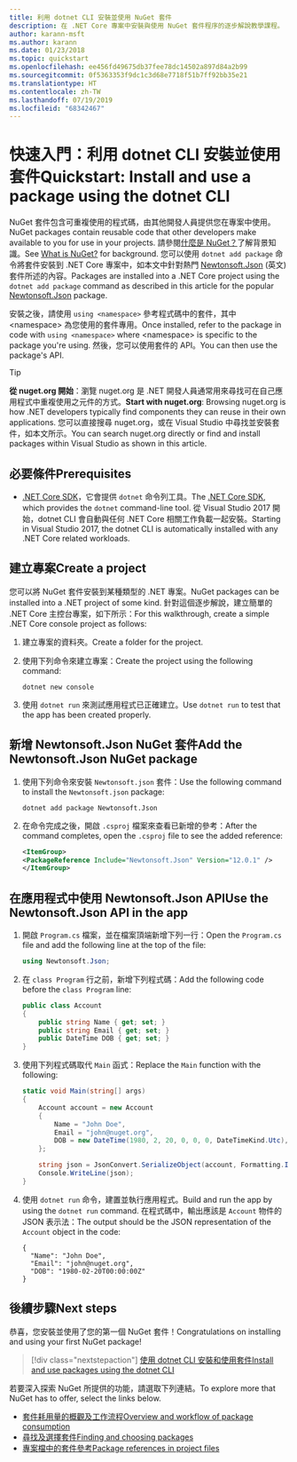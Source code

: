 ```yaml
---
title: 利用 dotnet CLI 安裝並使用 NuGet 套件
description: 在 .NET Core 專案中安裝與使用 NuGet 套件程序的逐步解說教學課程。
author: karann-msft
ms.author: karann
ms.date: 01/23/2018
ms.topic: quickstart
ms.openlocfilehash: ee456fd49675db37fee78dc14502a897d84a2b99
ms.sourcegitcommit: 0f5363353f9dc1c3d68e7718f51b7ff92bb35e21
ms.translationtype: HT
ms.contentlocale: zh-TW
ms.lasthandoff: 07/19/2019
ms.locfileid: "68342467"
---
```

# <a name="quickstart-install-and-use-a-package-using-the-dotnet-cli"></a><span data-ttu-id="66868-103">快速入門：利用 dotnet CLI 安裝並使用套件</span><span class="sxs-lookup"><span data-stu-id="66868-103">Quickstart: Install and use a package using the dotnet CLI</span></span>

<span data-ttu-id="66868-104">NuGet 套件包含可重複使用的程式碼，由其他開發人員提供您在專案中使用。</span><span class="sxs-lookup"><span data-stu-id="66868-104">NuGet packages contain reusable code that other developers make available to you for use in your projects.</span></span> <span data-ttu-id="66868-105">請參閱[什麼是 NuGet？](../What-is-NuGet.md)了解背景知識。</span><span class="sxs-lookup"><span data-stu-id="66868-105">See [What is NuGet?](../What-is-NuGet.md) for background.</span></span> <span data-ttu-id="66868-106">您可以使用 `dotnet add package` 命令將套件安裝到 .NET Core 專案中，如本文中針對熱門 [Newtonsoft.Json](https://www.nuget.org/packages/Newtonsoft.Json/) \(英文\) 套件所述的內容。</span><span class="sxs-lookup"><span data-stu-id="66868-106">Packages are installed into a .NET Core project using the `dotnet add package` command as described in this article for the popular [Newtonsoft.Json](https://www.nuget.org/packages/Newtonsoft.Json/) package.</span></span>

<span data-ttu-id="66868-107">安裝之後，請使用 `using <namespace>` 參考程式碼中的套件，其中 \<namespace\> 為您使用的套件專用。</span><span class="sxs-lookup"><span data-stu-id="66868-107">Once installed, refer to the package in code with `using <namespace>` where \<namespace\> is specific to the package you're using.</span></span> <span data-ttu-id="66868-108">然後，您可以使用套件的 API。</span><span class="sxs-lookup"><span data-stu-id="66868-108">You can then use the package's API.</span></span>

> [!Tip]
> <span data-ttu-id="66868-109">**從 nuget.org 開始**：瀏覽 nuget.org 是 .NET 開發人員通常用來尋找可在自己應用程式中重複使用之元件的方式。</span><span class="sxs-lookup"><span data-stu-id="66868-109">**Start with nuget.org**: Browsing nuget.org is how .NET developers typically find components they can reuse in their own applications.</span></span> <span data-ttu-id="66868-110">您可以直接搜尋 nuget.org，或在 Visual Studio 中尋找並安裝套件，如本文所示。</span><span class="sxs-lookup"><span data-stu-id="66868-110">You can search nuget.org directly or find and install packages within Visual Studio as shown in this article.</span></span>

## <a name="prerequisites"></a><span data-ttu-id="66868-111">必要條件</span><span class="sxs-lookup"><span data-stu-id="66868-111">Prerequisites</span></span>

- <span data-ttu-id="66868-112">[.NET Core SDK](https://www.microsoft.com/net/download/)，它會提供 `dotnet` 命令列工具。</span><span class="sxs-lookup"><span data-stu-id="66868-112">The [.NET Core SDK](https://www.microsoft.com/net/download/), which provides the `dotnet` command-line tool.</span></span> <span data-ttu-id="66868-113">從 Visual Studio 2017 開始，dotnet CLI 會自動與任何 .NET Core 相關工作負載一起安裝。</span><span class="sxs-lookup"><span data-stu-id="66868-113">Starting in Visual Studio 2017, the dotnet CLI is automatically installed with any .NET Core related workloads.</span></span>

## <a name="create-a-project"></a><span data-ttu-id="66868-114">建立專案</span><span class="sxs-lookup"><span data-stu-id="66868-114">Create a project</span></span>

<span data-ttu-id="66868-115">您可以將 NuGet 套件安裝到某種類型的 .NET 專案。</span><span class="sxs-lookup"><span data-stu-id="66868-115">NuGet packages can be installed into a .NET project of some kind.</span></span> <span data-ttu-id="66868-116">針對這個逐步解說，建立簡單的 .NET Core 主控台專案，如下所示：</span><span class="sxs-lookup"><span data-stu-id="66868-116">For this walkthrough, create a simple .NET Core console project as follows:</span></span>

1. <span data-ttu-id="66868-117">建立專案的資料夾。</span><span class="sxs-lookup"><span data-stu-id="66868-117">Create a folder for the project.</span></span>

1. <span data-ttu-id="66868-118">使用下列命令來建立專案：</span><span class="sxs-lookup"><span data-stu-id="66868-118">Create the project using the following command:</span></span>

    ```cli
    dotnet new console
    ```

1. <span data-ttu-id="66868-119">使用 `dotnet run` 來測試應用程式已正確建立。</span><span class="sxs-lookup"><span data-stu-id="66868-119">Use `dotnet run` to test that the app has been created properly.</span></span>

## <a name="add-the-newtonsoftjson-nuget-package"></a><span data-ttu-id="66868-120">新增 Newtonsoft.Json NuGet 套件</span><span class="sxs-lookup"><span data-stu-id="66868-120">Add the Newtonsoft.Json NuGet package</span></span>

1. <span data-ttu-id="66868-121">使用下列命令來安裝 `Newtonsoft.json` 套件：</span><span class="sxs-lookup"><span data-stu-id="66868-121">Use the following command to install the `Newtonsoft.json` package:</span></span>

    ```cli
    dotnet add package Newtonsoft.Json
    ```

2. <span data-ttu-id="66868-122">在命令完成之後，開啟 `.csproj` 檔案來查看已新增的參考：</span><span class="sxs-lookup"><span data-stu-id="66868-122">After the command completes, open the `.csproj` file to see the added reference:</span></span>

    ```xml
   <ItemGroup>
    <PackageReference Include="Newtonsoft.Json" Version="12.0.1" />
   </ItemGroup>
    ```

## <a name="use-the-newtonsoftjson-api-in-the-app"></a><span data-ttu-id="66868-123">在應用程式中使用 Newtonsoft.Json API</span><span class="sxs-lookup"><span data-stu-id="66868-123">Use the Newtonsoft.Json API in the app</span></span>

1. <span data-ttu-id="66868-124">開啟 `Program.cs` 檔案，並在檔案頂端新增下列一行：</span><span class="sxs-lookup"><span data-stu-id="66868-124">Open the `Program.cs` file and add the following line at the top of the file:</span></span>

    ```cs
    using Newtonsoft.Json;
    ```

1. <span data-ttu-id="66868-125">在 `class Program` 行之前，新增下列程式碼：</span><span class="sxs-lookup"><span data-stu-id="66868-125">Add the following code before the `class Program` line:</span></span>

    ```cs
    public class Account
    {
        public string Name { get; set; }
        public string Email { get; set; }
        public DateTime DOB { get; set; }
    }
    ```

1. <span data-ttu-id="66868-126">使用下列程式碼取代 `Main` 函式：</span><span class="sxs-lookup"><span data-stu-id="66868-126">Replace the `Main` function with the following:</span></span>

    ```cs
    static void Main(string[] args)
    {
        Account account = new Account
        {
            Name = "John Doe",
            Email = "john@nuget.org",
            DOB = new DateTime(1980, 2, 20, 0, 0, 0, DateTimeKind.Utc),
        };

        string json = JsonConvert.SerializeObject(account, Formatting.Indented);
        Console.WriteLine(json);
    }
    ```

1. <span data-ttu-id="66868-127">使用 `dotnet run` 命令，建置並執行應用程式。</span><span class="sxs-lookup"><span data-stu-id="66868-127">Build and run the app by using the `dotnet run` command.</span></span> <span data-ttu-id="66868-128">在程式碼中，輸出應該是 `Account` 物件的 JSON 表示法：</span><span class="sxs-lookup"><span data-stu-id="66868-128">The output should be the JSON representation of the `Account` object in the code:</span></span>

    ```output
    {
      "Name": "John Doe",
      "Email": "john@nuget.org",
      "DOB": "1980-02-20T00:00:00Z"
    }
    ```

## <a name="next-steps"></a><span data-ttu-id="66868-129">後續步驟</span><span class="sxs-lookup"><span data-stu-id="66868-129">Next steps</span></span>

<span data-ttu-id="66868-130">恭喜，您安裝並使用了您的第一個 NuGet 套件！</span><span class="sxs-lookup"><span data-stu-id="66868-130">Congratulations on installing and using your first NuGet package!</span></span>

> [!div class="nextstepaction"]
> [<span data-ttu-id="66868-131">使用 dotnet CLI 安裝和使用套件</span><span class="sxs-lookup"><span data-stu-id="66868-131">Install and use packages using the dotnet CLI</span></span>](../consume-packages/install-use-packages-dotnet-cli.md)

<span data-ttu-id="66868-132">若要深入探索 NuGet 所提供的功能，請選取下列連結。</span><span class="sxs-lookup"><span data-stu-id="66868-132">To explore more that NuGet has to offer, select the links below.</span></span>

- [<span data-ttu-id="66868-133">套件耗用量的概觀及工作流程</span><span class="sxs-lookup"><span data-stu-id="66868-133">Overview and workflow of package consumption</span></span>](../consume-packages/overview-and-workflow.md)
- [<span data-ttu-id="66868-134">尋找及選擇套件</span><span class="sxs-lookup"><span data-stu-id="66868-134">Finding and choosing packages</span></span>](../consume-packages/finding-and-choosing-packages.md)
- [<span data-ttu-id="66868-135">專案檔中的套件參考</span><span class="sxs-lookup"><span data-stu-id="66868-135">Package references in project files</span></span>](../consume-packages/package-references-in-project-files.md)
